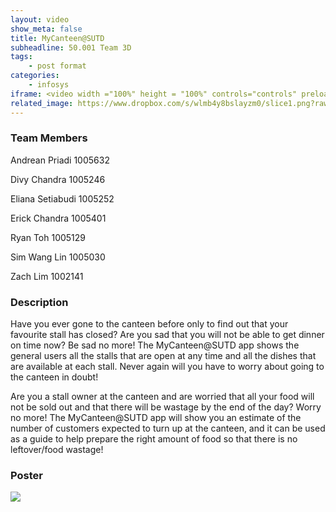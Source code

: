 ```yaml
---
layout: video
show_meta: false
title: MyCanteen@SUTD
subheadline: 50.001 Team 3D
tags:
    - post format
categories:
    - infosys
iframe: <video width ="100%" height = "100%" controls="controls" preload="metadata" src="https://www.dropbox.com/s/ydrpjp0pgs71fe0/1D%20Project%20-%20Checkoff%204%20%28Virtual%20Exhbit%29_1D-C03E_attempt_2022-04-18-23-02-35_mainVideo.mp4?raw=1#t=0.5"> Your browser does not support the HTML5 Video element.</video>
related_image: https://www.dropbox.com/s/wlmb4y8bslayzm0/slice1.png?raw=1
---
```


### Team Members

Andrean Priadi 1005632

Divy Chandra 1005246

Eliana Setiabudi 1005252

Erick Chandra 1005401

Ryan Toh 1005129

Sim Wang Lin 1005030

Zach Lim 1002141

 

### Description

Have you ever gone to the canteen before only to find out that your favourite stall has closed? Are you sad that you will not be able to get dinner on time now? Be sad no more! The MyCanteen@SUTD app shows the general users all the stalls that are open at any time and all the dishes that are available at each stall. Never again will you have to worry about going to the canteen in doubt!

Are you a stall owner at the canteen and are worried that all your food will not be sold out and that there will be wastage by the end of the day? Worry no more! The MyCanteen@SUTD app will show you an estimate of the number of customers expected to turn up at the canteen, and it can be used as a guide to help prepare the right amount of food so that there is no leftover/food wastage!


### Poster

<img src="https://www.dropbox.com/s/ocmyru9muo52uhq/1D%20Project%20-%20Checkoff%204%20%28Virtual%20Exhbit%29_1D-C03E_attempt_2022-04-18-23-02-35_1d%20poster%2050.001%20Infosys%20Group%20E.png?raw=1" />
